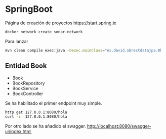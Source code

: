 # SpringBoot

Página de creación de proyectos <https://start.spring.io>

```sh
docker network create sonar-network
```

Para lanzar

```sh
mvn clean compile exec:java -Dexec.mainClass="es.david.obrestdatajpa.ObRestDatajpaApplication"
```

## Entidad Book

- Book
- BookRepository
- BookService
- BookController

Se ha habilitado el primer endpoint muy simple.

```sh
http get 127.0.0.1:8080/hola
curl -i  127.0.0.1:8080/hola
```

Por otro lado se ha añadido el swagger.
<http://localhost:8080/swagger-ui/index.html>
